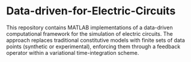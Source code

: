 # Data-driven-for-Electric-Circuits
This repository contains MATLAB implementations of a data-driven computational framework for the simulation of electric circuits. The approach replaces traditional constitutive models with finite sets of data points (synthetic or experimental), enforcing them through a feedback operator within a variational time-integration scheme.
